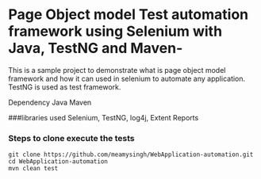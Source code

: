 # Page Object model Test automation framework using Selenium with Java, TestNG and Maven-
This is a sample project to demonstrate what is page object model framework and how it can used in selenium to automate any application.
TestNG is used as test framework.

Dependency
Java
Maven

###libraries used
Selenium,
TestNG,
log4j,
Extent Reports

### Steps to clone execute the tests
```
git clone https://github.com/meamysingh/WebApplication-automation.git
cd WebApplication-automation
mvn clean test
```
